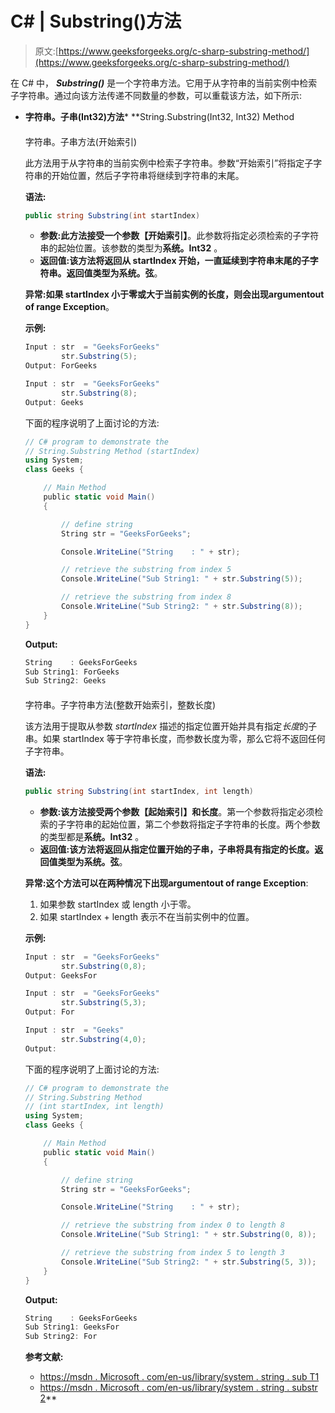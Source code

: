# C# | Substring()方法

> 原文:[https://www.geeksforgeeks.org/c-sharp-substring-method/](https://www.geeksforgeeks.org/c-sharp-substring-method/)

在 C# 中， ***Substring()*** 是一个字符串方法。它用于从字符串的当前实例中检索子字符串。通过向该方法传递不同数量的参数，可以重载该方法，如下所示:

*   **字符串。子串(Int32)方法***   **String.Substring(Int32, Int32) Method

    #### 

    字符串。子串方法(开始索引)

    此方法用于从字符串的当前实例中检索子字符串。参数“开始索引”将指定子字符串的开始位置，然后子字符串将继续到字符串的末尾。

    **语法:**

    ```cs
    public string Substring(int startIndex)

    ```

    *   **参数:**此方法接受一个参数**【开始索引】**。此参数将指定必须检索的子字符串的起始位置。该参数的类型为**系统。Int32** 。
    *   **返回值:**该方法将返回从 startIndex 开始，一直延续到字符串末尾的子字符串。返回值类型为**系统。弦**。

    **异常:**如果 startIndex 小于零或大于当前实例的长度，则会出现**argumentout of range Exception**。

    **示例:**

    ```cs
    Input : str  = "GeeksForGeeks"
            str.Substring(5);
    Output: ForGeeks

    Input : str  = "GeeksForGeeks"
            str.Substring(8);
    Output: Geeks

    ```

    下面的程序说明了上面讨论的方法:

    ```cs
    // C# program to demonstrate the 
    // String.Substring Method (startIndex)
    using System;
    class Geeks {

        // Main Method
        public static void Main()
        {

            // define string
            String str = "GeeksForGeeks";

            Console.WriteLine("String    : " + str);

            // retrieve the substring from index 5
            Console.WriteLine("Sub String1: " + str.Substring(5));

            // retrieve the substring from index 8
            Console.WriteLine("Sub String2: " + str.Substring(8));
        }
    }
    ```

    **Output:**

    ```cs
    String    : GeeksForGeeks
    Sub String1: ForGeeks
    Sub String2: Geeks

    ```

    #### 

    字符串。子字符串方法(整数开始索引，整数长度)

    该方法用于提取从参数 *startIndex* 描述的指定位置开始并具有指定*长度*的子串。如果 startIndex 等于字符串长度，而参数长度为零，那么它将不返回任何子字符串。

    **语法:**

    ```cs
    public string Substring(int startIndex, int length)

    ```

    *   **参数:**该方法接受两个参数**【起始索引】**和**长度**。第一个参数将指定必须检索的子字符串的起始位置，第二个参数将指定子字符串的长度。两个参数的类型都是**系统。Int32** 。
    *   **返回值:**该方法将返回从指定位置开始的子串，子串将具有指定的长度。返回值类型为**系统。弦**。

    **异常:**这个方法可以在两种情况下出现**argumentout of range Exception**:

    1.  如果参数 startIndex 或 length 小于零。
    2.  如果 startIndex + length 表示不在当前实例中的位置。

    **示例:**

    ```cs
    Input : str  = "GeeksForGeeks"
            str.Substring(0,8);
    Output: GeeksFor

    Input : str  = "GeeksForGeeks"
            str.Substring(5,3);
    Output: For

    Input : str  = "Geeks"
            str.Substring(4,0);
    Output: 

    ```

    下面的程序说明了上面讨论的方法:

    ```cs
    // C# program to demonstrate the 
    // String.Substring Method 
    // (int startIndex, int length)
    using System;
    class Geeks {

        // Main Method
        public static void Main()
        {

            // define string
            String str = "GeeksForGeeks";

            Console.WriteLine("String    : " + str);

            // retrieve the substring from index 0 to length 8
            Console.WriteLine("Sub String1: " + str.Substring(0, 8));

            // retrieve the substring from index 5 to length 3
            Console.WriteLine("Sub String2: " + str.Substring(5, 3));
        }
    }
    ```

    **Output:**

    ```cs
    String    : GeeksForGeeks
    Sub String1: GeeksFor
    Sub String2: For

    ```

    **参考文献:**

    *   [https://msdn . Microsoft . com/en-us/library/system . string . sub T1](https://msdn.microsoft.com/en-us/library/hxthx5h6(v=vs.110).aspx)
    *   [https://msdn . Microsoft . com/en-us/library/system . string . substr 2](https://msdn.microsoft.com/en-us/library/aka44szs(v=vs.110).aspx)**